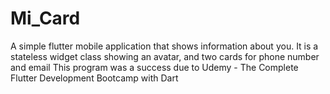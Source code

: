 # Mi_Card
 A simple flutter mobile application that shows information about you. It is a stateless widget class showing an avatar, and two cards for phone number and email
 This program was a success due to Udemy - The Complete Flutter Development Bootcamp with Dart
